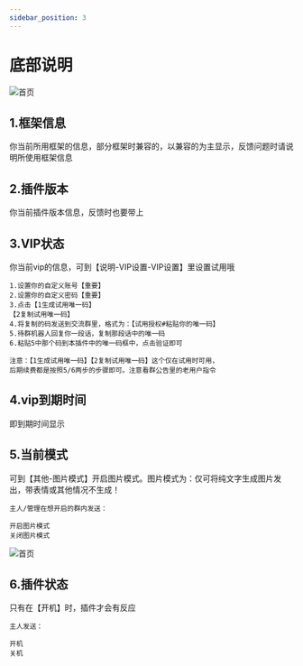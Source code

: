 ```yaml
---
sidebar_position: 3
---
```

# 底部说明
![首页](/img/doc/首页/底部.png)

## 1.框架信息
你当前所用框架的信息，部分框架时兼容的，以兼容的为主显示，反馈问题时请说明所使用框架信息

## 2.插件版本
你当前插件版本信息，反馈时也要带上

## 3.VIP状态
你当前vip的信息，可到【说明-VIP设置-VIP设置】里设置试用哦
~~~
1.设置你的自定义账号【重要】
2.设置你的自定义密码【重要】
3.点击【1生成试用唯一码】
【2复制试用唯一码】
4.将复制的码发送到交流群里，格式为：【试用授权#粘贴你的唯一码】
5.待群机器人回复你一段话，复制那段话中的唯一码
6.粘贴5中那个码到本插件中的唯一码框中，点击验证即可

注意：【1生成试用唯一码】【2复制试用唯一码】这个仅在试用时可用，
后期续费都是按照5/6两步的步骤即可。注意看群公告里的老用户指令
~~~

## 4.vip到期时间
即到期时间显示

## 5.当前模式
可到【其他-图片模式】开启图片模式。图片模式为：仅可将纯文字生成图片发出，带表情或其他情况不生成！
~~~
主人/管理在想开启的群内发送：

开启图片模式
关闭图片模式
~~~
![首页](/img/doc/首页/底部-图片模式.png)
## 6.插件状态
只有在【开机】时，插件才会有反应
~~~
主人发送：

开机
关机
~~~